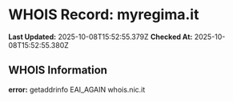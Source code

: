 # WHOIS Record: myregima.it

**Last Updated:** 2025-10-08T15:52:55.379Z
**Checked At:** 2025-10-08T15:52:55.380Z

## WHOIS Information

**error:** getaddrinfo EAI_AGAIN whois.nic.it

